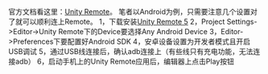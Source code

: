 官方文档看这里：[Unity Remote](https://docs.unity3d.com/cn/2021.2/Manual/UnityRemote5.html)。
笔者以Android为例，只需要注意几个设置对了就可以顺利连上Remote。
1，下载安装[Unity Remote 5](https://play.google.com/store/apps/details?id=com.unity3d.mobileremote)
2，Project Settings->Editor->Unity Remote下的Device要选择Any Android Device
3，Editor->Preferences下要配置好Android SDK
4，安卓设备设置为开发者模式且开启USB调试
5，通过USB线连接后，确认adb连接上（有些线只有充电功能，无法连接adb）
6，启动手机上的Unity Remote应用后，编辑器上点击Play按钮
